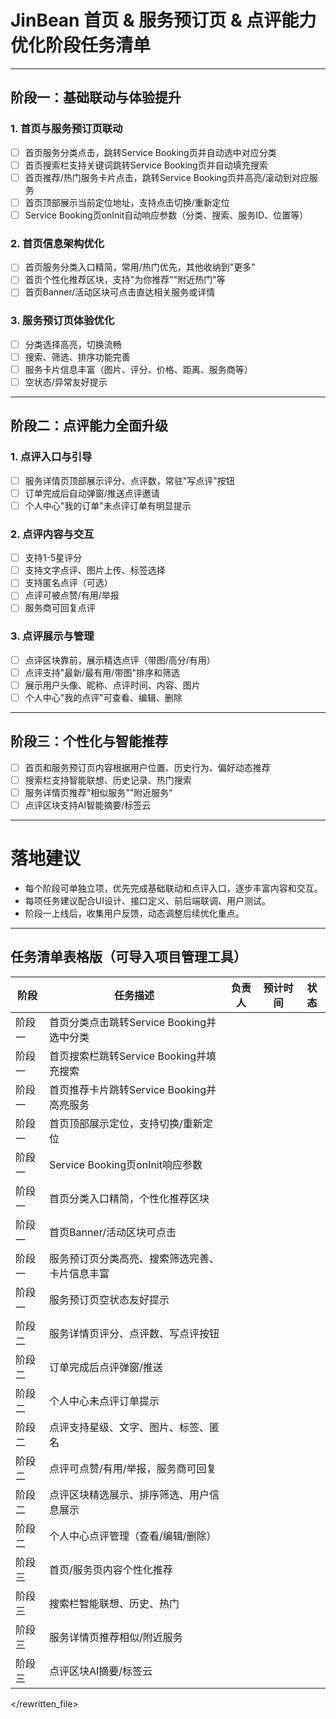 # JinBean 首页 & 服务预订页 & 点评能力 优化阶段任务清单

---

## **阶段一：基础联动与体验提升**

### 1. 首页与服务预订页联动
- [ ] 首页服务分类点击，跳转Service Booking页并自动选中对应分类
- [ ] 首页搜索栏支持关键词跳转Service Booking页并自动填充搜索
- [ ] 首页推荐/热门服务卡片点击，跳转Service Booking页并高亮/滚动到对应服务
- [ ] 首页顶部展示当前定位地址，支持点击切换/重新定位
- [ ] Service Booking页onInit自动响应参数（分类、搜索、服务ID、位置等）

### 2. 首页信息架构优化
- [ ] 首页服务分类入口精简，常用/热门优先，其他收纳到"更多"
- [ ] 首页个性化推荐区块，支持"为你推荐""附近热门"等
- [ ] 首页Banner/活动区块可点击直达相关服务或详情

### 3. 服务预订页体验优化
- [ ] 分类选择高亮，切换流畅
- [ ] 搜索、筛选、排序功能完善
- [ ] 服务卡片信息丰富（图片、评分、价格、距离、服务商等）
- [ ] 空状态/异常友好提示

---

## **阶段二：点评能力全面升级**

### 1. 点评入口与引导
- [ ] 服务详情页顶部展示评分、点评数，常驻"写点评"按钮
- [ ] 订单完成后自动弹窗/推送点评邀请
- [ ] 个人中心"我的订单"未点评订单有明显提示

### 2. 点评内容与交互
- [ ] 支持1-5星评分
- [ ] 支持文字点评、图片上传、标签选择
- [ ] 支持匿名点评（可选）
- [ ] 点评可被点赞/有用/举报
- [ ] 服务商可回复点评

### 3. 点评展示与管理
- [ ] 点评区块靠前，展示精选点评（带图/高分/有用）
- [ ] 点评支持"最新/最有用/带图"排序和筛选
- [ ] 展示用户头像、昵称、点评时间、内容、图片
- [ ] 个人中心"我的点评"可查看、编辑、删除

---

## **阶段三：个性化与智能推荐**

- [ ] 首页和服务预订页内容根据用户位置、历史行为、偏好动态推荐
- [ ] 搜索栏支持智能联想、历史记录、热门搜索
- [ ] 服务详情页推荐"相似服务""附近服务"
- [ ] 点评区块支持AI智能摘要/标签云

---

# **落地建议**

- 每个阶段可单独立项，优先完成基础联动和点评入口，逐步丰富内容和交互。
- 每项任务建议配合UI设计、接口定义、前后端联调、用户测试。
- 阶段一上线后，收集用户反馈，动态调整后续优化重点。

---

## **任务清单表格版（可导入项目管理工具）**

| 阶段   | 任务描述                                               | 负责人 | 预计时间 | 状态 |
|--------|--------------------------------------------------------|--------|----------|------|
| 阶段一 | 首页分类点击跳转Service Booking并选中分类              |        |          |      |
| 阶段一 | 首页搜索栏跳转Service Booking并填充搜索                |        |          |      |
| 阶段一 | 首页推荐卡片跳转Service Booking并高亮服务              |        |          |      |
| 阶段一 | 首页顶部展示定位，支持切换/重新定位                    |        |          |      |
| 阶段一 | Service Booking页onInit响应参数                        |        |          |      |
| 阶段一 | 首页分类入口精简，个性化推荐区块                       |        |          |      |
| 阶段一 | 首页Banner/活动区块可点击                              |        |          |      |
| 阶段一 | 服务预订页分类高亮、搜索筛选完善、卡片信息丰富         |        |          |      |
| 阶段一 | 服务预订页空状态友好提示                               |        |          |      |
| 阶段二 | 服务详情页评分、点评数、写点评按钮                     |        |          |      |
| 阶段二 | 订单完成后点评弹窗/推送                                |        |          |      |
| 阶段二 | 个人中心未点评订单提示                                 |        |          |      |
| 阶段二 | 点评支持星级、文字、图片、标签、匿名                   |        |          |      |
| 阶段二 | 点评可点赞/有用/举报，服务商可回复                     |        |          |      |
| 阶段二 | 点评区块精选展示、排序筛选、用户信息展示               |        |          |      |
| 阶段二 | 个人中心点评管理（查看/编辑/删除）                     |        |          |      |
| 阶段三 | 首页/服务页内容个性化推荐                              |        |          |      |
| 阶段三 | 搜索栏智能联想、历史、热门                            |        |          |      |
| 阶段三 | 服务详情页推荐相似/附近服务                            |        |          |      |
| 阶段三 | 点评区块AI摘要/标签云                                  |        |          |      |

</rewritten_file> 
